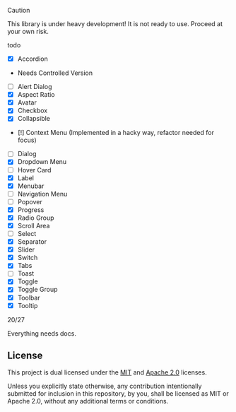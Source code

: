 > [!CAUTION]
> This library is under heavy development! It is not ready to use. Proceed at your own risk.


todo


- [x] Accordion
 - Needs Controlled Version
- [ ] Alert Dialog
- [x] Aspect Ratio
- [x] Avatar
- [x] Checkbox
- [x] Collapsible
- [!] Context Menu (Implemented in a hacky way, refactor needed for focus)
- [ ] Dialog
- [x] Dropdown Menu
- [ ] Hover Card
- [x] Label
- [x] Menubar
- [ ] Navigation Menu
- [ ] Popover
- [x] Progress
- [x] Radio Group
- [x] Scroll Area
- [ ] Select
- [x] Separator
- [x] Slider
- [x] Switch
- [x] Tabs
- [ ] Toast
- [x] Toggle
- [x] Toggle Group
- [x] Toolbar
- [x] Tooltip

20/27

Everything needs docs.


## License
This project is dual licensed under the [MIT](./LICENSE-MIT) and [Apache 2.0](./LICENSE-APACHE) licenses.

Unless you explicitly state otherwise, any contribution intentionally submitted for inclusion in this repository, by you, shall be licensed as MIT or Apache 2.0, without any additional terms or conditions.
